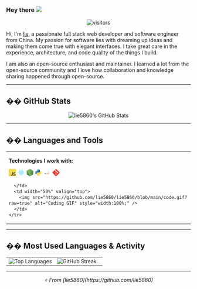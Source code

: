 ### Hey there <img src="https://media.giphy.com/media/hvRJCLFzcasrR4ia7z/giphy.gif" width="25px">

[comment]: <> (<a href="https://twitter.com/lie5860"><img align="left" alt="Abhishek Naidu | Twitter" width="22px" src="https://raw.githubusercontent.com/peterthehan/peterthehan/master/assets/twitter.svg" /></a>)

<p align="center">
  <img src="https://visitor-badge.glitch.me/badge?page_id=lie5860.lie5860" alt="visitors" />
</p>

Hi, I'm [lie](https://github.com/lie5860), a passionate full stack web developer and software engineer from China. My passion for software lies with dreaming up ideas and making them come true with elegant interfaces. I take great care in the experience, architecture, and code quality of the things I build.

I am also an open-source enthusiast and maintainer. I learned a lot from the open-source community and I love how collaboration and knowledge sharing happened through open-source.

---

## �� GitHub Stats

<div align="center">
  <img src="https://github-readme-stats.vercel.app/api?username=lie5860&show_icons=true&theme=gotham" alt="lie5860's GitHub Stats" />
</div>

---

## ��️ Languages and Tools

<div align="center">
  <table>
    <tr>
      <td width="50%" valign="top">
        
**Technologies I work with:**

<code><img height="20" src="https://raw.githubusercontent.com/github/explore/80688e429a7d4ef2fca1e82350fe8e3517d3494d/topics/javascript/javascript.png"></code>
<code><img height="20" src="https://raw.githubusercontent.com/github/explore/80688e429a7d4ef2fca1e82350fe8e3517d3494d/topics/react/react.png"></code>
<code><img height="20" src="https://raw.githubusercontent.com/github/explore/80688e429a7d4ef2fca1e82350fe8e3517d3494d/topics/nodejs/nodejs.png"></code>
<code><img height="20" src="https://raw.githubusercontent.com/github/explore/80688e429a7d4ef2fca1e82350fe8e3517d3494d/topics/python/python.png"></code>
<code><img height="20" src="https://raw.githubusercontent.com/github/explore/80688e429a7d4ef2fca1e82350fe8e3517d3494d/topics/mysql/mysql.png"></code>
<code><img height="20" src="https://raw.githubusercontent.com/github/explore/80688e429a7d4ef2fca1e82350fe8e3517d3494d/topics/git/git.png"></code>

      </td>
      <td width="50%" valign="top">
        <img src="https://github.com/lie5860/lie5860/blob/main/code.gif?raw=true" alt="Coding GIF" style="width:100%;" />
      </td>
    </tr>
  </table>
</div>

---

## �� Most Used Languages & Activity

<div align="center">
  <table>
    <tr>
      <td width="50%">
        <img src="https://github-readme-stats.vercel.app/api/top-langs/?username=lie5860&layout=compact&theme=gotham" alt="Top Languages" />
      </td>
      <td width="50%">
        <img src="https://github-readme-streak-stats.herokuapp.com/?user=lie5860&theme=gotham" alt="GitHub Streak" />
      </td>
    </tr>
  </table>
</div>

---

<div align="center">
  <i>⭐️ From [lie5860](https://github.com/lie5860)</i>
</div>
